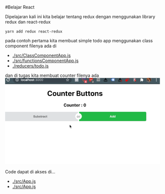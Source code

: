 #Belajar React

Dipelajaran kali ini kita belajar tentang redux dengan menggunakan library redux dan react-redux
```
yarn add redux react-redux
```

pada contoh pertama kita membuat simple todo app menggunakan class component filenya ada di

- [./src/ClassComponentApp.js](./src/ClassComponentApp.js)
- [./src/functionsComponentApp.js](./src/functionsComponentApp.js)
- [./reducers/todo.js](./reducers/todo.js)


dan di tugas kita membuat counter filenya ada
![Demo Counternya](ss-counter.gif)

Code dapat di akses di...

- [./src/App.js](./src/App.js)
- [./src/App.js](./reducers/counter.js)
